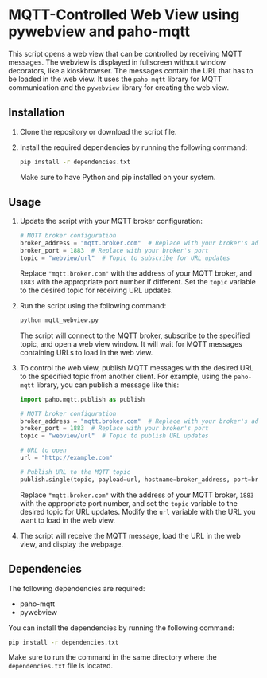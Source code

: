 # MQTT-Controlled Web View using pywebview and paho-mqtt

This script opens a web view that can be controlled by receiving MQTT messages. 
The webview is displayed in fullscreen without window decorators, like a kioskbrowser.
The messages contain the URL that has to be loaded in the web view. 
It uses the `paho-mqtt` library for MQTT communication and the `pywebview` library for creating the web view.

## Installation

1. Clone the repository or download the script file.

2. Install the required dependencies by running the following command:

   ```bash
   pip install -r dependencies.txt
   ```

   Make sure to have Python and pip installed on your system.

## Usage

1. Update the script with your MQTT broker configuration:

   ```python
   # MQTT broker configuration
   broker_address = "mqtt.broker.com"  # Replace with your broker's address
   broker_port = 1883  # Replace with your broker's port
   topic = "webview/url"  # Topic to subscribe for URL updates
   ```

   Replace `"mqtt.broker.com"` with the address of your MQTT broker, and `1883` with the appropriate port number if different. Set the `topic` variable to the desired topic for receiving URL updates.

2. Run the script using the following command:

   ```bash
   python mqtt_webview.py
   ```

   The script will connect to the MQTT broker, subscribe to the specified topic, and open a web view window. It will wait for MQTT messages containing URLs to load in the web view.

3. To control the web view, publish MQTT messages with the desired URL to the specified topic from another client. For example, using the `paho-mqtt` library, you can publish a message like this:

   ```python
   import paho.mqtt.publish as publish

   # MQTT broker configuration
   broker_address = "mqtt.broker.com"  # Replace with your broker's address
   broker_port = 1883  # Replace with your broker's port
   topic = "webview/url"  # Topic to publish URL updates

   # URL to open
   url = "http://example.com"

   # Publish URL to the MQTT topic
   publish.single(topic, payload=url, hostname=broker_address, port=broker_port)
   ```

   Replace `"mqtt.broker.com"` with the address of your MQTT broker, `1883` with the appropriate port number, and set the `topic` variable to the desired topic for URL updates. Modify the `url` variable with the URL you want to load in the web view.

4. The script will receive the MQTT message, load the URL in the web view, and display the webpage.

## Dependencies

The following dependencies are required:

- paho-mqtt
- pywebview

You can install the dependencies by running the following command:

```bash
pip install -r dependencies.txt
```

Make sure to run the command in the same directory where the `dependencies.txt` file is located.
